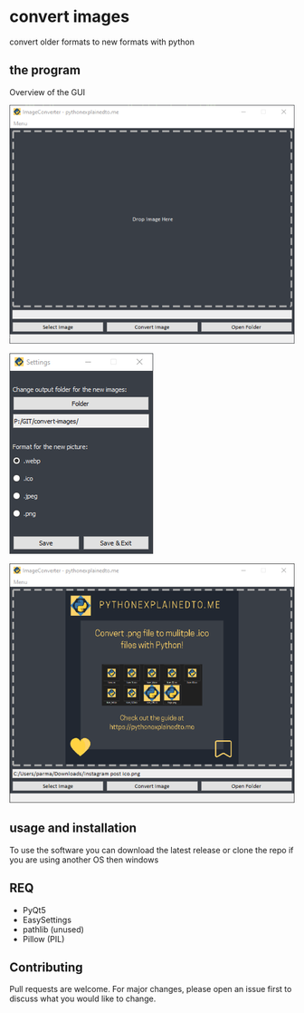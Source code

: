 # convert images
 convert older formats to new formats with python

## the program
Overview of the GUI

![GUI image](https://github.com/Phaugt/convert-images/blob/main/images/ImageConverter1.png)

![GUI_settings](https://github.com/Phaugt/convert-images/blob/main/images/ImageConverter2.png)

![GUI_Example](https://github.com/Phaugt/convert-images/blob/main/images/ImageConverter3.png)

## usage and installation
To use the software you can download the latest release or clone the repo if you are using another OS then windows

## REQ
- PyQt5
- EasySettings
- pathlib (unused)
- Pillow (PIL)

## Contributing
Pull requests are welcome. For major changes, please open an issue first to discuss what you would like to change.
